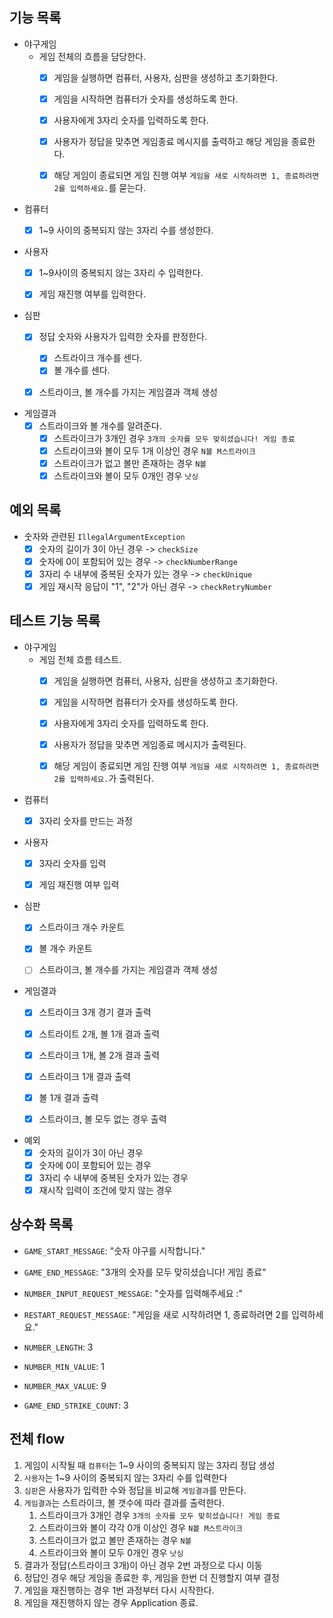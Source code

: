 ## 기능 목록

- 야구게임
    - 게임 전체의 흐름을 담당한다.
        - [x] 게임을 실행하면 컴퓨터, 사용자, 심판을 생성하고 초기화한다.
        - [x] 게임을 시작하면 컴퓨터가 숫자를 생성하도록 한다.
        - [x] 사용자에게 3자리 숫자를 입력하도록 한다.
        - [x] 사용자가 정답을 맞추면 게임종료 메시지를 출력하고 해당 게임을 종료한다.
        - [x] 해당 게임이 종료되면 게임 진행 여부 `게임을 새로 시작하려면 1, 종료하려면 2를 입력하세요.`를 묻는다.


- 컴퓨터
    - [x] 1~9 사이의 중복되지 않는 3자리 수를 생성한다.


- 사용자
    - [x] 1~9사이의 중복되지 않는 3자리 수 입력한다.
    - [x] 게임 재진행 여부를 입력한다.


- 심판
    - [x] 정답 숫자와 사용자가 입력한 숫자를 판정한다.
        - [x] 스트라이크 개수를 센다.
        - [x] 볼 개수를 센다.
    - [x] 스트라이크, 볼 개수를 가지는 게임결과 객체 생성


- 게임결과
    - [x] 스트라이크와 볼 개수를 알려준다.
        - [x] 스트라이크가 3개인 경우 `3개의 숫자를 모두 맞히셨습니다! 게임 종료`
        - [x] 스트라이크와 볼이 모두 1개 이상인 경우 `N볼 M스트라이크`
        - [x] 스트라이크가 없고 볼만 존재하는 경우 `N볼`
        - [x] 스트라이크와 볼이 모두 0개인 경우 `낫싱`

## 예외 목록

- 숫자와 관련된 `IllegalArgumentException`
    - [x] 숫자의 길이가 3이 아닌 경우 -> `checkSize`
    - [x] 숫자에 0이 포함되어 있는 경우 -> `checkNumberRange`
    - [x] 3자리 수 내부에 중복된 숫자가 있는 경우 -> `checkUnique`
    - [x] 게임 재시작 응답이 "1", "2"가 아닌 경우 -> `checkRetryNumber`

## 테스트 기능 목록

- 야구게임
    - 게임 전체 흐름 테스트.
        - [x] 게임을 실행하면 컴퓨터, 사용자, 심판을 생성하고 초기화한다.
        - [x] 게임을 시작하면 컴퓨터가 숫자를 생성하도록 한다.
        - [x] 사용자에게 3자리 숫자를 입력하도록 한다.
        - [x] 사용자가 정답을 맞추면 게임종료 메시지가 출력된다.
        - [x] 해당 게임이 종료되면 게임 진행 여부 `게임을 새로 시작하려면 1, 종료하려면 2를 입력하세요.`가 출력된다.


- 컴퓨터
    - [x] 3자리 숫자를 만드는 과정


- 사용자
    - [x] 3자리 숫자를 입력
    - [x] 게임 재진행 여부 입력


- 심판
    - [x] 스트라이크 개수 카운트
    - [x] 볼 개수 카운트
    - [ ] 스트라이크, 볼 개수를 가지는 게임결과 객체 생성


- 게임결과
    - [x] 스트라이크 3개 경기 결과 출력
    - [x] 스트라이트 2개, 볼 1개 결과 출력
    - [x] 스트라이크 1개, 볼 2개 결과 출력
    - [x] 스트라이크 1개 결과 출력
    - [x] 볼 1개 결과 출력
    - [x] 스트라이크, 볼 모두 없는 경우 출력


- 예외
    - [x] 숫자의 길이가 3이 아닌 경우
    - [x] 숫자에 0이 포함되어 있는 경우
    - [x] 3자리 수 내부에 중복된 숫자가 있는 경우
    - [x] 재시작 입력이 조건에 맞지 않는 경우

## 상수화 목록

- `GAME_START_MESSAGE`: "숫자 야구를 시작합니다."
- `GAME_END_MESSAGE`: "3개의 숫자를 모두 맞히셨습니다! 게임 종료"
- `NUMBER_INPUT_REQUEST_MESSAGE`: "숫자를 입력해주세요 :"
- `RESTART_REQUEST_MESSAGE`: "게임을 새로 시작하려면 1, 종료하려면 2를 입력하세요."


- `NUMBER_LENGTH`: 3
- `NUMBER_MIN_VALUE`: 1
- `NUMBER_MAX_VALUE`: 9
- `GAME_END_STRIKE_COUNT`: 3

## 전체 flow

1. 게임이 시작될 때 `컴퓨터`는 1~9 사이의 중복되지 않는 3자리 정답 생성
2. `사용자`는 1~9 사이의 중복되지 않는 3자리 수를 입력한다
3. `심판`은 사용자가 입력한 수와 정답을 비교해 `게임결과`를 만든다.
4. `게임결과`는 스트라이크, 볼 갯수에 따라 결과를 출력한다.
    1. 스트라이크가 3개인 경우 `3개의 숫자를 모두 맞히셨습니다! 게임 종료`
    2. 스트라이크와 볼이 각각 0개 이상인 경우 `N볼 M스트라이크`
    3. 스트라이크가 없고 볼만 존재하는 경우 `N볼`
    4. 스트라이크와 볼이 모두 0개인 경우 `낫싱`
5. 결과가 정답(스트라이크 3개)이 아닌 경우 2번 과정으로 다시 이동
6. 정답인 경우 해당 게임을 종료한 후, 게임을 한번 더 진행할지 여부 결정
7. 게임을 재진행하는 경우 1번 과정부터 다시 시작한다.
8. 게임을 재진행하지 않는 경우 Application 종료.